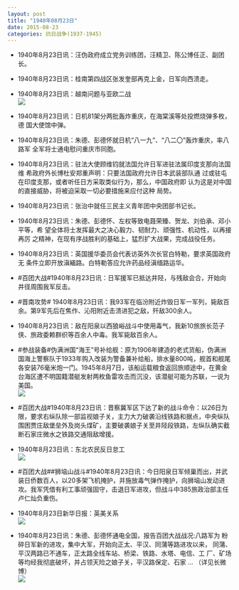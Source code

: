 ```yaml
---
layout: post
title: "1940年08月23日"
date: 2015-08-23
categories: 抗日战争(1937-1945)
---
```


<meta name="referrer" content="no-referrer" />

- 1940年8月23日讯：汪伪政府成立党务训练团，汪精卫、陈公博任正、副团长。 

- 1940年8月23日讯：桂南第四战区张发奎部再克上金，日军向西溃走。 

- 1940年8月23日讯：越南问题与亚欧二战 <br/><img src="https://ww4.sinaimg.cn/large/aca367d8jw1evcvc9v9vej20ku0xwqke.jpg" />

- 1940年8月23日讯：日机81架分两批轰炸重庆，在海棠溪等处投燃烧弹多枚，德 国大使馆中弹。 

- 1940年8月23日讯：朱德、彭德怀就日机“八一九”、“八二〇”轰炸重庆，率八路军 全军将士通电慰问重庆市同胞。  

- 1940年8月23日讯：驻法大使顾维钧就法国允许日军进驻法属印度支那向法国维 希政府外长博杜安郑重声明：只要法国政府允许日本武装部队通 过或驻屯在印度支那，或者听任日方采取类似行为，那么，中国政府即 认为这是对中国的直接威胁，将被迫采取一切必要措施来应付这种 局势。 

- 1940年8月23日讯：张治中就任三民主义青年团中央团部书记长。 

- 1940年8月23日讯：朱德、彭德怀、左权等致电聂荣臻、贺龙、刘伯承、邓小平等，希 望全体将士发挥最大之决心毅力、韧耐力、顽强性、机动性，以再接再厉 之精神，在现有序战胜利的基础上，猛烈扩大战果，完成战役任务。 

- 1940年8月23日讯：英国援华委员会代表访英外次长官白特勒，要求英国政府无 条件立即开放滇緬路。白特勒答应允许药品经滇缅路运华。 

- #百团大战#1940年8月23日讯：日军援军已抵达井陉，与残敌会合，开始向井径周围我军反击。 

- #晋南攻势# 1940年8月23日讯：我93军在临汾附近炸毁日军一军列，毙敌百余。第9军先后在焦作、沁阳附近击溃进犯之敌，歼敌300余人。 

- 1940年8月23日讯：敌在阳泉以西狼峪战斗中使用毒气，我新10旅旅长范子侠、旅政委赖群织等百余人中毒。我军毙敌百余人。 

- #参战装备#伪满洲国“海王”号补给舰：原为1906年建造的老式货船，伪满洲国海上警察队于1933年购入改装为警备兼补给船，排水量800吨，舰首和舰尾各安装76毫米炮一门。1945年8月7日，该船运载粮食返回旅顺途中，在黄金台海区遭不明国籍潜艇发射两枚鱼雷攻击而沉没，该潜艇可能为苏联，一说为美国。   <br/><img src="https://ww1.sinaimg.cn/large/aca367d8jw1evcbecxk5vj20gw0bmwgh.jpg" />

- #百团大战#1940年8月23日讯：晋察冀军区下达了新的战斗命令：以26日为限，要求右纵队除一部监视娘子关，主力大力破袭沿线铁路和据点，中央纵队围困贾庄敌堡垒外及岗头煤矿，主要破袭娘子关至井陉段铁路，左纵队确实截断石家庄微水之铁路交通阻敌增援。 

- 1940年8月23日讯：东北农民反日怠工 <br/><img src="https://ww1.sinaimg.cn/large/aca367d8jw1evc8srjtiyj20di0dota9.jpg" />

- #百团大战##狮垴山战斗#1940年8月23日讯：今日阳泉日军倾巢而出，并武装日侨数百人，以20多架飞机掩护，并施放毒气弹作掩护，向狮垴山发动进攻。我军凭借有利工事顽强固守，击退日军进攻，但战斗中385旅政治部主任卢仁灿负重伤。 

- 1940年8月23日新华日报：英美关系 <br/><img src="https://ww4.sinaimg.cn/large/aca367d8jw1evc72a0zomj211s0hcwlj.jpg" />

- 1940年8月23日讯：朱德、彭德怀通电全国，报告百团大战战况:八路军为 粉碎日军新的进攻，集中大军，开始向正太、平汉、同蒲等路进攻以来， 同蒲、平汉两路已不通车，正太路全线车站、桥梁、铁路、水塔、电信、工 厂、矿场等均经我彻底破坏，并占领天险之娘子关，平汉路保定、石家  ... （详见长微博） <br/><img src="https://ww3.sinaimg.cn/large/aca367d8jw1evc6hgou6fj20c809075d.jpg" />


